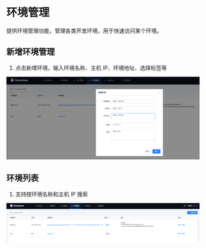 # 环境管理

提供环境管理功能，管理各类开发环境，用于快速访问某个环境。

## 新增环境管理

1. 点击新增环境，输入环境名称、主机 IP、环境地址、选择标签等

![新增环境](../../imgs/add_env.png)


## 环境列表

1. 支持按环境名称和主机 IP 搜索

![环境列表](../../imgs/env_management.png)
